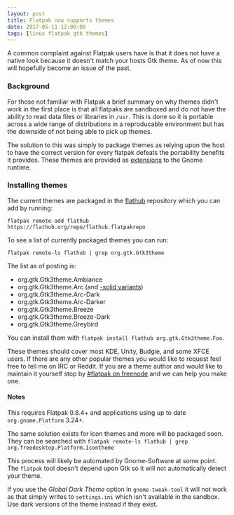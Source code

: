 ```yaml
---
layout: post
title: Flatpak now supports themes
date: 2017-05-11 12:00:00
tags: [linux flatpak gtk themes]
---
```


A common complaint against Flatpak users have is that it does not have a native
look because it doesn't match your hosts Gtk theme. As of now this will hopefully
become an issue of the past.

<!--more-->

### Background

For those not familiar with Flatpak a brief summary on why themes didn't work
in the first place is that all flatpaks are sandboxed and do not have the ability
to read data files or libraries in `/usr`. This is done so it is portable across
a wide range of distributions in a reproducable environment but has the downside
of not being able to pick up themes.

The solution to this was simply to package themes as relying upon the
host to have the correct version for every flatpak defeats the portability
benefits it provides. These themes are provided as [extensions](https://github.com/flatpak/flatpak/wiki/Extensions)
to the Gnome runtime.

### Installing themes

The current themes are packaged in the [flathub](https://flathub.org) repository which you can add by running:
```
flatpak remote-add flathub https://flathub.org/repo/flathub.flatpakrepo
```

To see a list of currently packaged themes you can run:
```
flatpak remote-ls flathub | grep org.gtk.Gtk3theme
```

The list as of posting is:

- org.gtk.Gtk3theme.Ambiance
- org.gtk.Gtk3theme.Arc (and [-solid variants](https://github.com/horst3180/arc-theme/pull/779))
- org.gtk.Gtk3theme.Arc-Dark
- org.gtk.Gtk3theme.Arc-Darker
- org.gtk.Gtk3theme.Breeze
- org.gtk.Gtk3theme.Breeze-Dark
- org.gtk.Gtk3theme.Greybird

You can install them with `flatpak install flathub org.gtk.Gtk3theme.Foo`.

These themes should cover most KDE, Unity, Budgie, and some XFCE users. If there are any
other popular themes you would like to request feel free to tell me on IRC or Reddit. If
you are a theme author and would like to maintain it yourself stop by [#flatpak on freenode](ircs://chat.freenode.net/flatpak)
and we can help you make one.

#### Notes

This requires Flatpak 0.8.4+ and applications using up to date `org.gnome.Platform` 3.24+.

The same solution exists for icon themes and more will be packaged soon.
They can be searched with `flatpak remote-ls flathub | grep org.freedesktop.Platform.Icontheme`

This process will likely be automated by Gnome-Software at some point. The `flatpak` tool
doesn't depend upon Gtk so it will not automatically detect your theme.

If you use the *Global Dark Theme* option in `gnome-tweak-tool` it will not work as that
simply writes to `settings.ini` which isn't available in the sandbox. Use dark versions
of the theme instead if they exist.